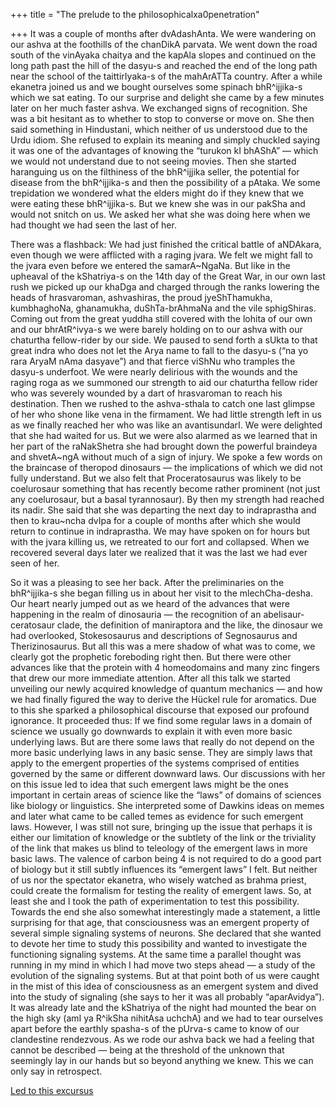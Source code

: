 +++
title = "The prelude to the philosophicalxa0penetration"

+++
It was a couple of months after dvAdashAnta. We were wandering on our
ashva at the foothills of the chanDikA parvata. We went down the road
south of the vinAyaka chaitya and the kapAla slopes and continued on the
long path past the hill of the dasyu-s and reached the end of the long
path near the school of the taittirIyaka-s of the mahArATTa country.
After a while ekanetra joined us and we bought ourselves some spinach
bhR^ijjika-s which we sat eating. To our surprise and delight she came
by a few minutes later on her much faster ashva. We exchanged signs of
recognition. She was a bit hesitant as to whether to stop to converse or
move on. She then said something in Hindustani, which neither of us
understood due to the Urdu idiom. She refused to explain its meaning and
simply chuckled saying it was one of the advantages of knowing the
“turukon kI bhAShA” — which we would not understand due to not seeing
movies. Then she started haranguing us on the filthiness of the
bhR^ijjika seller, the potential for disease from the bhR^ijjika-s and
then the possibility of a pAtaka. We some trepidation we wondered what
the elders might do if they knew that we were eating these bhR^ijjika-s.
But we knew she was in our pakSha and would not snitch on us. We asked
her what she was doing here when we had thought we had seen the last of
her.

There was a flashback: We had just finished the critical battle of
aNDAkara, even though we were afflicted with a raging jvara. We felt we
might fall to the jvara even before we entered the samarA\~NgaNa. But
like in the upheaval of the kShatriya-s on the 14th day of the Great
War, in our own last rush we picked up our khaDga and charged through
the ranks lowering the heads of hrasvaroman, ashvashiras, the proud
jyeShThamukha, kumbhaghoNa, ghanamukha, duShTa-brAhmaNa and the vile
sphigShiras. Coming out from the great yuddha still covered with the
lohita of our own and our bhrAtR^ivya-s we were barely holding on to our
ashva with our chaturtha fellow-rider by our side. We paused to send
forth a sUkta to that great indra who does not let the Arya name to fall
to the dasyu-s (“na yo rara AryaM nAma dasyave”) and that fierce viShNu
who tramples the dasyu-s underfoot. We were nearly delirious with the
wounds and the raging roga as we summoned our strength to aid our
chaturtha fellow rider who was severely wounded by a dart of hrasvaroman
to reach his destination. Then we rushed to the ashva-sthala to catch
one last glimpse of her who shone like vena in the firmament. We had
little strength left in us as we finally reached her who was like an
avantisundarI. We were delighted that she had waited for us. But we were
also alarmed as we learned that in her part of the raNakShetra she had
brought down the powerful braindeya and shvetA\~ngA without much of a
sign of injury. We spoke a few words on the braincase of theropod
dinosaurs — the implications of which we did not fully understand. But
we also felt that Proceratosaurus was likely to be coelurosaur something
that has recently become rather prominent (not just any coelurosaur, but
a basal tyrannosaur). By then my strength had reached its nadir. She
said that she was departing the next day to indraprastha and then to
krau\~ncha dvIpa for a couple of months after which she would return to
continue in indraprastha. We may have spoken on for hours but with the
jvara killing us, we retreated to our fort and collapsed. When we
recovered several days later we realized that it was the last we had
ever seen of her.

So it was a pleasing to see her back. After the preliminaries on the
bhR^ijjika-s she began filling us in about her visit to the
mlechCha-desha. Our heart nearly jumped out as we heard of the advances
that were happening in the realm of dinosauria — the recognition of an
abelisaur-ceratosaur clade, the definition of maniraptora and the like,
the dinosaur we had overlooked, Stokesosaurus and descriptions of
Segnosaurus and Therizinosaurus. But all this was a mere shadow of what
was to come, we clearly got the prophetic foreboding right then. But
there were other advances like that the protein with 4 homeodomains and
many zinc fingers that drew our more immediate attention. After all this
talk we started unveiling our newly acquired knowledge of quantum
mechanics — and how we had finally figured the way to derive the Hückel
rule for aromatics. Due to this she sparked a philosophical discourse
that exposed our profound ignorance. It proceeded thus: If we find some
regular laws in a domain of science we usually go downwards to explain
it with even more basic underlying laws. But are there some laws that
really do not depend on the more basic underlying laws in any basic
sense. They are simply laws that apply to the emergent properties of the
systems comprised of entities governed by the same or different downward
laws. Our discussions with her on this issue led to idea that such
emergent laws might be the ones important in certain areas of science
like the “laws” of domains of sciences like biology or linguistics. She
interpreted some of Dawkins ideas on memes and later what came to be
called temes as evidence for such emergent laws. However, I was still
not sure, bringing up the issue that perhaps it is either our limitation
of knowledge or the subtlety of the link or the triviality of the link
that makes us blind to teleology of the emergent laws in more basic
laws. The valence of carbon being 4 is not required to do a good part of
biology but it still subtly influences its “emergent laws” I felt. But
neither of us nor the spectator ekanetra, who wisely watched as brahma
priest, could create the formalism for testing the reality of emergent
laws. So, at least she and I took the path of experimentation to test
this possibility. Towards the end she also somewhat interestingly made a
statement, a little surprising for that age, that consciousness was an
emergent property of several simple signaling systems of neurons. She
declared that she wanted to devote her time to study this possibility
and wanted to investigate the functioning signaling systems. At the same
time a parallel thought was running in my mind in which I had move two
steps ahead — a study of the evolution of the signaling systems. But at
that point both of us were caught in the mist of this idea of
consciousness as an emergent system and dived into the study of
signaling (she says to her it was all probably “aparAvidya”). It was
already late and the kShatriya of the night had mounted the bear on the
high sky (amI ya R^ikSha nihitAsa uchchA) and we had to tear ourselves
apart before the earthly spasha-s of the pUrva-s came to know of our
clandestine rendezvous. As we rode our ashva back we had a feeling that
cannot be described — being at the threshold of the unknown that
seemingly lay in our hands but so beyond anything we knew. This we can
only say in retrospect.

[Led to this
excursus](https://manasataramgini.wordpress.com/2012/09/21/macranthropy-and-the-sambandha-s-between-microcosm-and-macrocosm/)
